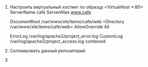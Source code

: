1. Настроить виртуальный хостинг по образцу
<VirtualHost *:80>
    ServerName cafe
    ServerAlias www.cafe

    DocumentRoot /var/www/xle/items/cafe/web
    <Directory /var/www/xle/items/cafe/web>
        AllowOverride All        
    </Directory>

    ErrorLog /var/log/apache2/project_error.log
    CustomLog /var/log/apache2/project_access.log combined
</VirtualHost>

2. Склонировать данный репозиторий

3. 
